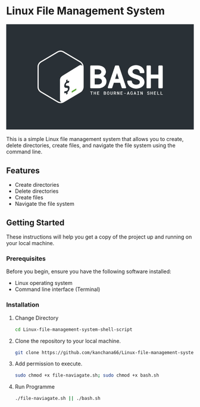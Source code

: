 
<h1> Linux File Management System </h1>


<p align="center" >
<img src="https://github.com/kanchana66/Linux-file-management-system-shell-script/blob/master/bash-logo.jpg" >
</p>

This is a simple Linux file management system that allows you to create, delete directories, create files, and navigate the file system using the command line.

## Features

- Create directories
- Delete directories
- Create files
- Navigate the file system

## Getting Started

These instructions will help you get a copy of the project up and running on your local machine.

### Prerequisites

Before you begin, ensure you have the following software installed:

- Linux operating system
- Command line interface (Terminal)

### Installation

1. Change Directory

   ```bash
   cd Linux-file-management-system-shell-script

2. Clone the repository to your local machine.

   ```bash
   git clone https://github.com/kanchana66/Linux-file-management-system-shell-script.git

3. Add permission to execute.

   ```bash
   sudo chmod +x file-naviagate.sh; sudo chmod +x bash.sh

   
4. Run Programme
   
   ```bash
   ./file-naviagate.sh || ./bash.sh

   
